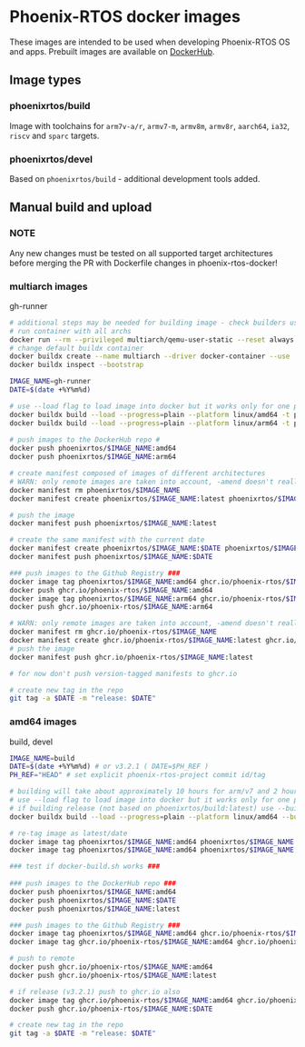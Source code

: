 # Phoenix-RTOS docker images

These images are intended to be used when developing Phoenix-RTOS OS and apps.
Prebuilt images are available on [DockerHub](https://hub.docker.com/r/phoenixrtos/build).

## Image types

### phoenixrtos/build

Image with toolchains for `arm7v-a/r`, `armv7-m`, `armv8m`, `armv8r`,
`aarch64`, `ia32`, `riscv` and `sparc` targets.

### phoenixrtos/devel

Based on `phoenixrtos/build` - additional development tools added.

## Manual build and upload

### NOTE

Any new changes must be tested on all supported target architectures before merging the PR with Dockerfile changes in phoenix-rtos-docker! 

### multiarch images

gh-runner

```bash
# additional steps may be needed for building image - check builders using command docker buildx ls
# run container with all archs
docker run --rm --privileged multiarch/qemu-user-static --reset always -p yes
# change default buildx container
docker buildx create --name multiarch --driver docker-container --use
docker buildx inspect --bootstrap

IMAGE_NAME=gh-runner
DATE=$(date +%Y%m%d)

# use --load flag to load image into docker but it works only for one platform
docker buildx build --load --progress=plain --platform linux/amd64 -t phoenixrtos/$IMAGE_NAME:amd64 -f $IMAGE_NAME/Dockerfile $IMAGE_NAME
docker buildx build --load --progress=plain --platform linux/arm64 -t phoenixrtos/$IMAGE_NAME:arm64 -f $IMAGE_NAME/Dockerfile $IMAGE_NAME
 
# push images to the DockerHub repo #
docker push phoenixrtos/$IMAGE_NAME:amd64
docker push phoenixrtos/$IMAGE_NAME:arm64

# create manifest composed of images of different architectures
# WARN: only remote images are taken into account, -amend doesn't really work
docker manifest rm phoenixrtos/$IMAGE_NAME
docker manifest create phoenixrtos/$IMAGE_NAME:latest phoenixrtos/$IMAGE_NAME:amd64 phoenixrtos/$IMAGE_NAME:arm64

# push the image
docker manifest push phoenixrtos/$IMAGE_NAME:latest

# create the same manifest with the current date
docker manifest create phoenixrtos/$IMAGE_NAME:$DATE phoenixrtos/$IMAGE_NAME:amd64 phoenixrtos/$IMAGE_NAME:arm64
docker manifest push phoenixrtos/$IMAGE_NAME:$DATE

### push images to the Github Registry ###
docker image tag phoenixrtos/$IMAGE_NAME:amd64 ghcr.io/phoenix-rtos/$IMAGE_NAME:amd64
docker push ghcr.io/phoenix-rtos/$IMAGE_NAME:amd64
docker image tag phoenixrtos/$IMAGE_NAME:arm64 ghcr.io/phoenix-rtos/$IMAGE_NAME:arm64
docker push ghcr.io/phoenix-rtos/$IMAGE_NAME:arm64

# WARN: only remote images are taken into account, -amend doesn't really work
docker manifest rm ghcr.io/phoenix-rtos/$IMAGE_NAME
docker manifest create ghcr.io/phoenix-rtos/$IMAGE_NAME:latest ghcr.io/phoenix-rtos/$IMAGE_NAME:arm64 ghcr.io/phoenix-rtos/$IMAGE_NAME:amd64
# push the image
docker manifest push ghcr.io/phoenix-rtos/$IMAGE_NAME:latest

# for now don't push version-tagged manifests to ghcr.io

# create new tag in the repo
git tag -a $DATE -m "release: $DATE"
```

### amd64 images

build, devel

```bash
IMAGE_NAME=build
DATE=$(date +%Y%m%d) # or v3.2.1 ( DATE=$PH_REF )
PH_REF="HEAD" # set explicit phoenix-rtos-project commit id/tag

# building will take about approximately 10 hours for arm/v7 and 2 hours for amd64 - after that test if it builds all TARGETs from phoenix-rtos-project
# use --load flag to load image into docker but it works only for one platform
# if building release (not based on phoenixrtos/build:latest) use --build-arg BASE_IMAGE_VERSION=$PH_REF
docker buildx build --load --progress=plain --platform linux/amd64 --build-arg PHOENIX_PROJECT_REF=$PH_REF -t phoenixrtos/$IMAGE_NAME:amd64 -f $IMAGE_NAME/Dockerfile $IMAGE_NAME

# re-tag image as latest/date
docker image tag phoenixrtos/$IMAGE_NAME:amd64 phoenixrtos/$IMAGE_NAME:latest
docker image tag phoenixrtos/$IMAGE_NAME:amd64 phoenixrtos/$IMAGE_NAME:$DATE

### test if docker-build.sh works ###
 
### push images to the DockerHub repo ###
docker push phoenixrtos/$IMAGE_NAME:amd64
docker push phoenixrtos/$IMAGE_NAME:$DATE
docker push phoenixrtos/$IMAGE_NAME:latest

### push images to the Github Registry ###
docker image tag phoenixrtos/$IMAGE_NAME:amd64 ghcr.io/phoenix-rtos/$IMAGE_NAME:amd64
docker image tag ghcr.io/phoenix-rtos/$IMAGE_NAME:amd64 ghcr.io/phoenix-rtos/$IMAGE_NAME:latest

# push to remote
docker push ghcr.io/phoenix-rtos/$IMAGE_NAME:amd64
docker push ghcr.io/phoenix-rtos/$IMAGE_NAME:latest

# if release (v3.2.1) push to ghcr.io also
docker image tag ghcr.io/phoenix-rtos/$IMAGE_NAME:amd64 ghcr.io/phoenix-rtos/$IMAGE_NAME:$DATE
docker push ghcr.io/phoenix-rtos/$IMAGE_NAME:$DATE

# create new tag in the repo
git tag -a $DATE -m "release: $DATE"
```
